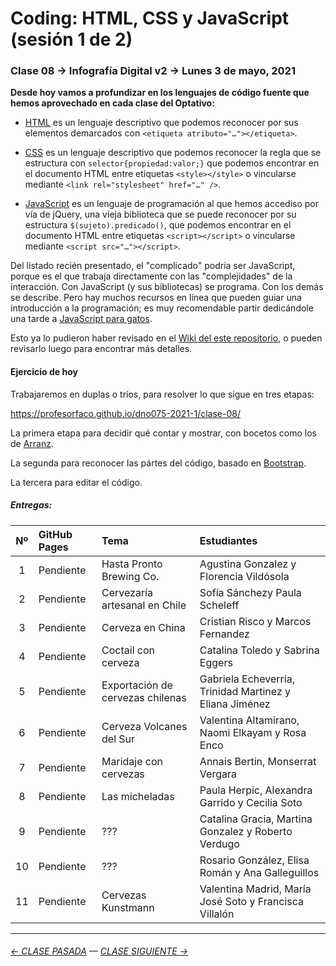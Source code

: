 # Coding: HTML, CSS y JavaScript (sesión 1 de 2)

### Clase 08 → Infografía Digital v2 → Lunes 3 de mayo, 2021 

**Desde hoy vamos a profundizar en los lenguajes de código fuente que hemos aprovechado en cada clase del Optativo:**

- [HTML](https://github.com/profesorfaco/dno075-2021/wiki/HTML) es un lenguaje descriptivo que podemos reconocer por sus elementos demarcados con `<etiqueta atributo="…"></etiqueta>`.

- [CSS](https://github.com/profesorfaco/dno075-2021/wiki/CSS) es un lenguaje descriptivo que podemos reconocer la regla que se estructura con `selector{propiedad:valor;}` que podemos encontrar en el documento HTML entre etiquetas `<style></style>` o vincularse mediante `<link rel="stylesheet" href="…" />`.

- [JavaScript](https://github.com/profesorfaco/dno075-2021/wiki/JavaScript) es un lenguaje de programación al que hemos accediso por vía de jQuery, una vieja biblioteca que se puede reconocer por su estructura `$(sujeto).predicado()`, que podemos encontrar en el documento HTML entre etiquetas `<script></script>` o vincularse mediante `<script src="…"></script>`.

Del listado recién presentado, el "complicado" podría ser JavaScript, porque es el que trabaja directamente con las "complejidades" de la interacción. Con JavaScript (y sus bibliotecas) se programa. Con los demás se describe. Pero hay muchos recursos en línea que pueden guiar una introducción a la programación; es muy recomendable partir dedicándole una tarde a [JavaScript para gatos](https://jsparagatos.com/).

Esto ya lo pudieron haber revisado en el [Wiki del este repositorio](https://github.com/profesorfaco/dno075-2021-1/wiki), o pueden revisarlo luego para encontrar más detalles. 

#### Ejercicio de hoy

Trabajaremos en duplas o tríos, para resolver lo que sigue en tres etapas:

https://profesorfaco.github.io/dno075-2021-1/clase-08/

La primera etapa para decidir qué contar y mostrar, con bocetos como los de [Arranz](https://twitter.com/adolfux).

La segunda para reconocer las pártes del código, basado en [Bootstrap](https://getbootstrap.com/).

La tercera para editar el código.

##### Entregas:

| Nº    | GitHub Pages | Tema               | Estudiantes    |  
|:-----:|:-------------|:-------------------|:---------------|
|  1    | Pendiente    | Hasta Pronto Brewing Co. | Agustina Gonzalez y Florencia Vildósola |
|  2    | Pendiente    | Cervezaría artesanal en Chile | Sofía Sánchezy Paula Scheleff |
|  3    | Pendiente    | Cerveza en China | Cristian Risco y Marcos Fernandez |
|  4    | Pendiente    | Coctail con cerveza | Catalina Toledo y Sabrina Eggers |
|  5    | Pendiente    | Exportación de cervezas chilenas | Gabriela Echeverria, Trinidad Martinez y Eliana Jiménez  |
|  6    | Pendiente    | Cerveza Volcanes del Sur | Valentina Altamirano, Naomi Elkayam y Rosa Enco |
|  7    | Pendiente    | Maridaje con cervezas  | Annais Bertin, Monserrat Vergara |
|  8    | Pendiente    | Las micheladas     | Paula Herpic, Alexandra Garrido y Cecilia Soto |
|  9    | Pendiente    | ???                | Catalina Gracia, Martina Gonzalez y Roberto Verdugo |
|  10   | Pendiente    | ???                | Rosario González, Elisa Román y Ana Galleguillos |
|  11   | Pendiente    | Cervezas Kunstmann | Valentina Madrid, María José Soto y Francisca Villalón |

- - - - - - - -

###### [← CLASE PASADA](https://github.com/profesorfaco/dno075-2021/tree/main/clase-07) — [CLASE SIGUIENTE →](https://github.com/profesorfaco/dno075-2021/tree/main/clase-10) 

